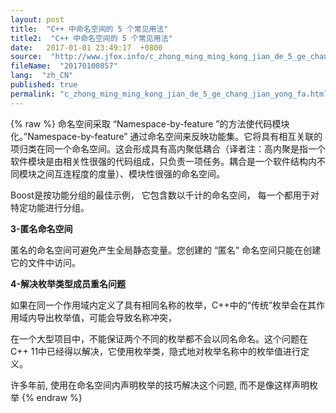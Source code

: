 ```yaml
---
layout: post
title:  "C++ 中命名空间的 5 个常见用法"
title2:  "C++ 中命名空间的 5 个常见用法"
date:   2017-01-01 23:49:17  +0800
source:  "http://www.jfox.info/c_zhong_ming_ming_kong_jian_de_5_ge_chang_jian_yong_fa.html"
fileName:  "20170100857"
lang:  "zh_CN"
published: true
permalink: "c_zhong_ming_ming_kong_jian_de_5_ge_chang_jian_yong_fa.html"
---
```

{% raw %}
命名空间采取 “Namespace-by-feature ”的方法使代码模块化。”Namespace-by-feature” 通过命名空间来反映功能集。它将具有相互关联的项归类在同一个命名空间。这会形成具有高内聚低耦合（译者注：高内聚是指一个软件模块是由相关性很强的代码组成，只负责一项任务。耦合是一个软件结构内不同模块之间互连程度的度量）、模块性很强的命名空间。

Boost是按功能分组的最佳示例， 它包含数以千计的命名空间， 每一个都用于对特定功能进行分组。

**3-匿名命名空间**

匿名的命名空间可避免产生全局静态变量。您创建的 “匿名” 命名空间只能在创建它的文件中访问。

**4-解决枚举类型成员重名问题**

如果在同一个作用域内定义了具有相同名称的枚举，C++中的“传统”枚举会在其作用域内导出枚举值，可能会导致名称冲突，

在一个大型项目中，不能保证两个不同的枚举都不会以同名命名。这个问题在C++ 11中已经得以解决，它使用枚举类，隐式地对枚举名称中的枚举值进行定义。

许多年前, 使用在命名空间内声明枚举的技巧解决这个问题, 而不是像这样声明枚举
{% endraw %}
